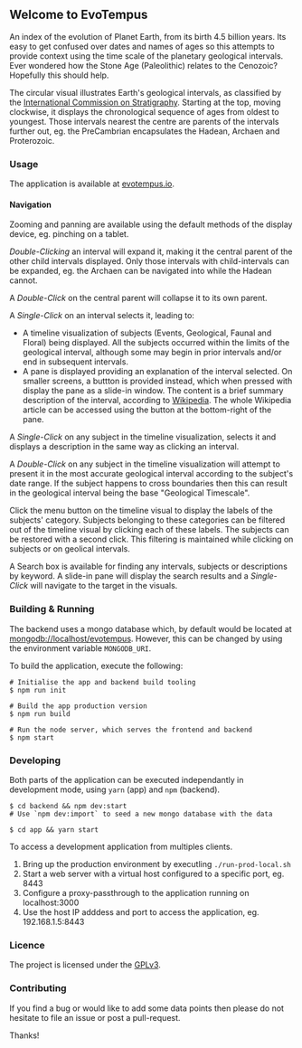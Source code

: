 ## Welcome to EvoTempus

An index of the evolution of Planet Earth, from its birth 4.5 billion years. Its easy to get confused over dates and names of ages so this attempts to provide context using the time scale of the planetary geological intervals. Ever wondered how the Stone Age (Paleolithic) relates to the Cenozoic? Hopefully this should help.

The circular visual illustrates Earth's geological intervals, as classified by
the <a href="https://stratigraphy.org" target="_blank" rel="noopener noreferrer">International Commission on Stratigraphy</a>. Starting at the top, moving clockwise, it displays the chronological sequence of ages from oldest to youngest. Those intervals nearest the centre are parents of the intervals further out, eg. the PreCambrian encapsulates the Hadean, Archaen and Proterozoic.

### Usage

The application is available at <a href="https://evotempus.io">evotempus.io</a>.

#### Navigation

Zooming and panning are available using the default methods of the display device, eg. pinching on a tablet.

<em>Double-Clicking</em> an interval will expand it, making it the central parent of the other child intervals displayed. Only those intervals with child-intervals can be expanded, eg. the Archaen can be navigated into while the Hadean cannot.

A <em>Double-Click</em> on the central parent will collapse it to its own parent.

A <em>Single-Click</em> on an interval selects it, leading to:
- A timeline visualization of subjects (Events, Geological, Faunal and Floral) being displayed. All the subjects occurred within the limits of the geological interval, although some may begin in prior intervals and/or end in subsequent intervals.
- A pane is displayed providing an explanation of the interval selected. On smaller screens, a buttton is provided instead, which when pressed with display the pane as a slide-in window. The content is a brief summary description of the interval, according to <a href="https://www.wikipedia.org">Wikipedia</a>. The whole Wikipedia article can be accessed using the button at the bottom-right of the pane.

A <em>Single-Click</em> on any subject in the timeline visualization, selects it and displays a description in the same way as clicking an interval.

A <em>Double-Click</em> on any subject in the timeline visualization will attempt to present it in the most accurate geological interval according to the subject's date range. If the subject happens to cross boundaries then this can result in the geological interval being the base &quot;Geological Timescale&quot;.

Click the menu button on the timeline visual to display the labels of the subjects&apos; category. Subjects belonging to these categories can be filtered out of the timeline visual by clicking each of these labels. The subjects can be restored with a second click. This filtering is maintained while clicking on subjects or on geolical intervals.

A Search box is available for finding any intervals, subjects or descriptions by keyword. A slide-in pane will display the search results and a <em>Single-Click</em>  will navigate to the target in the visuals.

### Building & Running

The backend uses a mongo database which, by default would be located at <a href="mongodb://localhost/evotempus">mongodb://localhost/evotempus</a>. However, this can be changed by using the environment variable `MONGODB_URI`.

To build the application, execute the following:
```
# Initialise the app and backend build tooling
$ npm run init

# Build the app production version
$ npm run build

# Run the node server, which serves the frontend and backend
$ npm start
```

### Developing

Both parts of the application can be executed independantly in development mode, using `yarn` (app) and `npm` (backend).

```
$ cd backend && npm dev:start
# Use `npm dev:import` to seed a new mongo database with the data

$ cd app && yarn start
```

To access a development application from multiples clients.
1. Bring up the production environment by executling `./run-prod-local.sh`
1. Start a web server with a virtual host configured to a specific port, eg. 8443
2. Configure a proxy-passthrough to the application running on localhost:3000
2. Use the host IP adddess and port to access the application, eg. 192.168.1.5:8443


### Licence
The project is licensed under the <a href="https://github.com/phantomjinx/evotempus/blob/master/LICENSE">GPLv3</a>.

### Contributing
If you find a bug or would like to add some data points then please do not hesitate to file an issue or post a pull-request.

Thanks!
